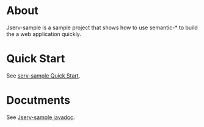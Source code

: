 # About

Jserv-sample is a sample project that shows how to use semantic-* to build the a web application quickly.

# Quick Start

See [serv-sample Quick Start](Jhttps://odys-z.github.io/notes/semantics/jserv/jsample-quick-start.html#jsample-kick).

# Docutments

See [Jserv-sample javadoc](https://odys-z.github.io/notes/semantics/jserv/jsample-quick-start.html).

